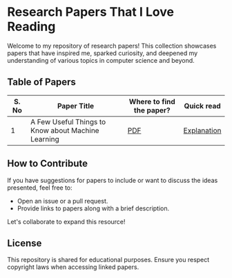 # Research Papers That I Love Reading

Welcome to my repository of research papers! This collection showcases papers that have inspired me, sparked curiosity, and deepened my understanding of various topics in computer science and beyond.

## Table of Papers

| S. No | Paper Title                         | Where to find the paper?                                             | Quick read                      |
|-----|-------------------------------------|-----------------------------------------------------|------------------------------------------|
|  1 | A Few Useful Things to Know about Machine Learning             | [PDF](https://github.com/Rajendran2201/papers-that-I-love-reading/blob/main/A%20Few%20Useful%20Things%20to%20Know%20about%20Machine%20Learning%20-%20Explained/A%20Few%20Useful%20Things%20to%20Know%20about%20Machine%20Learning.pdf)              | [Explanation](https://github.com/Rajendran2201/papers-that-I-love-reading/blob/main/A%20Few%20Useful%20Things%20to%20Know%20about%20Machine%20Learning%20-%20Explained/A%20Few%20Useful%20Things%20to%20Know%20about%20Machine%20Learning%20-%20Explained.md) |




## How to Contribute
If you have suggestions for papers to include or want to discuss the ideas presented, feel free to:
- Open an issue or a pull request.
- Provide links to papers along with a brief description.

Let's collaborate to expand this resource!

## License
This repository is shared for educational purposes. Ensure you respect copyright laws when accessing linked papers.
